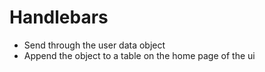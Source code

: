 # Handlebars

* Send through the user data object
* Append the object to a table on the home page of the ui